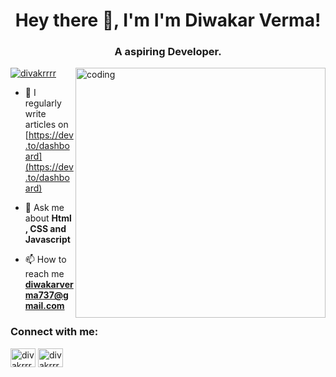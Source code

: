 <h1 align="center">Hey there 👋, I'm I'm Diwakar Verma!</h1>
<h3 align="center">A aspiring Developer.</h3>
<image align="right" alt="coding" width=400 src="https://in.images.search.yahoo.com/search/images;_ylt=AwrKEk_M3EVn7AEA0a.7HAx.;_ylu=Y29sbwNzZzMEcG9zAzEEdnRpZAMEc2VjA3BpdnM-?p=coding">
<p align="left"> <a href="https://twitter.com/divakrrrr" target="blank"><img src="https://img.shields.io/twitter/follow/divakrrrr?logo=twitter&style=for-the-badge" alt="divakrrrr" /></a> </p>

- 📝 I regularly write articles on [https://dev.to/dashboard](https://dev.to/dashboard)

- 💬 Ask me about **Html , CSS and Javascript**

- 📫 How to reach me **diwakarverma737@gmail.com**

<h3 align="left">Connect with me:</h3>
<p align="left">
<a href="https://dev.to/divakrrrr" target="blank"><img align="center" src="https://raw.githubusercontent.com/rahuldkjain/github-profile-readme-generator/master/src/images/icons/Social/devto.svg" alt="divakrrrr" height="30" width="40" /></a>
<a href="https://twitter.com/divakrrrr" target="blank"><img align="center" src="https://raw.githubusercontent.com/rahuldkjain/github-profile-readme-generator/master/src/images/icons/Social/twitter.svg" alt="divakrrrr" height="30" width="40" /></a>
<a href="https://linkedin.com/in/https://www.linkedin.com/in/diwakar-verma-48248a216/" target="blank"><img align="center" src="https://raw.githubusercontent.com/rahuldkjain/github-profile-readme-
